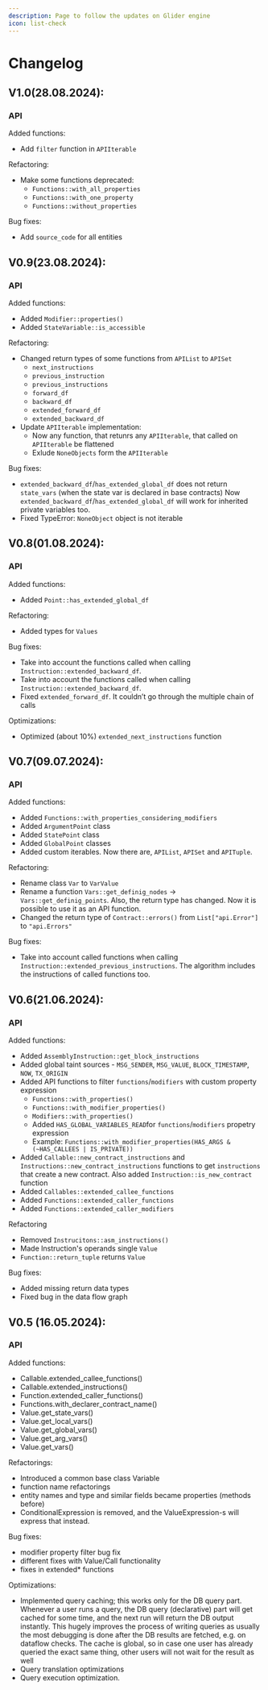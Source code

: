 ```yaml
---
description: Page to follow the updates on Glider engine
icon: list-check
---
```


# Changelog

## V1.0(28.08.2024):

### API

Added functions:&#x20;

* Add `filter` function in `APIIterable`

Refactoring:&#x20;

* Make some functions deprecated:
  * `Functions::with_all_properties`
  * `Functions::with_one_property`
  * `Functions::without_properties`

Bug fixes:

* Add `source_code` for all entities



## V0.9(23.08.2024):

### API

Added functions:&#x20;

* Added `Modifier::properties()`
* Added `StateVariable::is_accessible`

Refactoring:&#x20;

* Changed return types of some functions from `APIList` to `APISet`
  * `next_instructions`
  * `previous_instruction`
  * `previous_instructions`
  * `forward_df`
  * `backward_df`
  * `extended_forward_df`
  * `extended_backward_df`
* Update `APIIterable` implementation:
  * Now any function, that retunrs any `APIIterable`, that called on `APIIterable` be flattened
  * Exlude `NoneObjects` form the `APIIterable`

Bug fixes:

* `extended_backward_df`/`has_extended_global_df` does not return `state_vars` (when the state var is declared in base contracts) Now `extended_backward_df`/`has_extended_global_df` will work for inherited private variables too.
* Fixed TypeError: `NoneObject` object is not iterable

## V0.8(01.08.2024):

### API

Added functions:&#x20;

* Added `Point::has_extended_global_df`

Refactoring:&#x20;

* Added types for `Values`

Bug fixes:

* Take into account the functions called when calling `Instruction::extended_backward_df`.
* Take into account the functions called when calling `Instruction::extended_backward_df`.
* Fixed `extended_forward_df`. It couldn’t go through the multiple chain of calls

Optimizations:

* Optimized (about 10%) `extended_next_instructions` function

## V0.7(09.07.2024):

### API

Added functions:&#x20;

* Added `Functions::with_properties_considering_modifiers`
* Added `ArgumentPoint` class
* Added `StatePoint` class
* Added `GlobalPoint` classes
* Added custom iterables. Now there are, `APIList`, `APISet` and `APITuple`.

Refactoring:&#x20;

* Rename class `Var` to `VarValue`
* Rename a function `Vars::get_definig_nodes` -> `Vars::get_definig_points`. Also, the return type has changed. Now it is possible to use it as an API function.
* Changed the return type of `Contract::errors()` from `List["api.Error"]` to `"api.Errors"`

Bug fixes:

* Take into account called functions when calling `Instruction::extended_previous_instructions`. The algorithm includes the instructions of called functions too.

## V0.6(21.06.2024):

### API

Added functions:&#x20;

* Added `AssemblyInstruction::get_block_instructions`
* Added global taint sources - `MSG_SENDER`, `MSG_VALUE`, `BLOCK_TIMESTAMP`, `NOW`, `TX_ORIGIN`
* Added API functions to filter `functions`/`modifiers` with custom property expression
  * `Functions::with_properties()`
  * `Functions::with_modifier_properties()`
  * `Modifiers::with_properties()`
  * Added `HAS_GLOBAL_VARIABLES_READ`for `functions`/`modifiers` propetry expression
  * Example: `Functions::with_modifier_properties(HAS_ARGS & (~HAS_CALLEES | IS_PRIVATE))`
* Added `Callable::new_contract_instructions` and `Instructions::new_contract_instructions` functions to get `instructions` that create a new contract. Also added `Instruction::is_new_contract` function
* Added `Callables::extended_callee_functions`
* Added `Functions::extended_caller_functions`
* Added `Functions::extended_caller_modifiers`

Refactoring

* Removed `Instrucitons::asm_instructions()`
* Made Instruction's operands single `Value`
* `Function::return_tuple` returns `Value`

Bug fixes:

* Added missing return data types
* Fixed bug in the data flow graph

## V0.5 (16.05.2024):

### API

Added functions:

* Callable.extended\_callee\_functions()
* Callable.extended\_instructions()
* Function.extended\_caller\_functions()
* Functions.with\_declarer\_contract\_name()
* Value.get\_state\_vars()
* Value.get\_local\_vars()
* Value.get\_global\_vars()
* Value.get\_arg\_vars()
* Value.get\_vars()

Refactorings:

* Introduced a common base class Variable
* function name refactorings
* entity names and type and similar fields became properties (methods before)
* ConditionalExpression is removed, and the ValueExpression-s will express that instead.

Bug fixes:

* modifier property filter bug fix
* different fixes with Value/Call functionality
* fixes in extended\* functions

Optimizations:

* Implemented query caching; this works only for the DB query part. Whenever a user runs a query, the DB query (declarative) part will get cached for some time, and the next run will return the DB output instantly. This hugely improves the process of writing queries as usually the most debugging is done after the DB results are fetched, e.g. on dataflow checks. The cache is global, so in case one user has already queried the exact same thing, other users will not wait for the result as well
* Query translation optimizations
* Query execution optimization.


